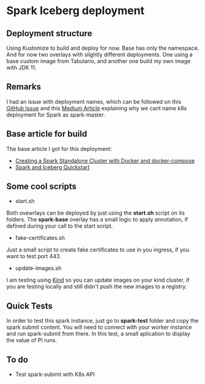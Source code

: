 # Spark Iceberg deployment

## Deployment structure

Using Kustomize to build and deploy for now. Base has only the namespace. And for now two overlays with slightly different deployments. One using a base custom image from Tabulario, and another one build my own image with JDK 11.

## Remarks

I had an issue with deployment names, which can be followed on this [GitHub Issue](https://github.com/big-data-europe/docker-spark/issues/128) and this [Medium Article](https://medium.com/@varunreddydaaram/kubernetes-did-not-work-with-apache-spark-de923ae7ab5c) explaining why we cant name k8s deployment for Spark as spark-master.

## Base article for build

The base article I got for this deployment:

- [Creating a Spark Standalone Cluster with Docker and docker-compose](https://dev.to/mvillarrealb/creating-a-spark-standalone-cluster-with-docker-and-docker-compose-2021-update-6l4)
- [Spark and Iceberg Quickstart](https://iceberg.apache.org/spark-quickstart/)

## Some cool scripts

- start.sh

Both ovewrlays can be deployed by just using the **start.sh** script on its folders. The **spark-base** overlay has a small logic to apply annotation, if defined during your call to the start script. 

- fake-certificates.sh

Just a small script to create fake certificates to use in you ingress, if you want to test port 443.

- update-images.sh

I am testing using [Kind](https://kind.sigs.k8s.io/) so you can update images on your kind cluster, if you are testing locally and still didn't push the new images to a registry.

## Quick Tests

In order to test this spark instance, just go to **spark-test** folder and copy the spark submit content. You will need to connect with your worker instance and run spark-submit from there. In this test, a small aplication to display the value of PI runs.

## To do

- Test spark-subimt with K8s API